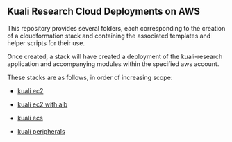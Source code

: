 ## Kuali Research Cloud Deployments on AWS

This repository provides several folders, each corresponding to the creation of a cloudformation stack and containing the associated templates and helper scripts for their use.

Once created, a stack will have created a deployment of the kuali-research application and accompanying modules within the specified aws account.

These stacks are as follows, in order of increasing scope:

- [kuali ec2](kuali_ec2/README.md)

- [kuali ec2 with alb](kuali_ec2_alb/README.md)

- [kuali ecs](kuali_ecs/README.md)

- [kuali peripherals](kuali_peripherals/README.md)

  